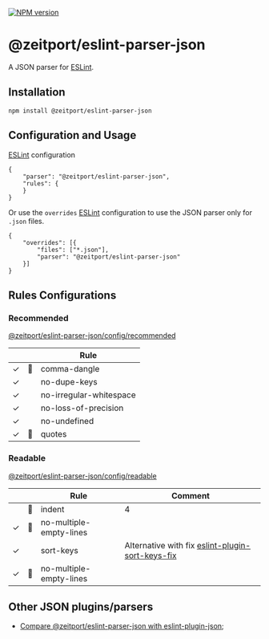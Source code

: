 [![NPM version](https://img.shields.io/npm/v/@zeitport/eslint-parser-json.svg)](https://img.shields.io/npm/v/@zeitport/eslint-parser-json)

# @zeitport/eslint-parser-json

A JSON parser for [ESLint].

## Installation

```
npm install @zeitport/eslint-parser-json
```

## Configuration and Usage

[ESLint] configuration
```
{
    "parser": "@zeitport/eslint-parser-json",
    "rules": {
    }
}
```

Or use the `overrides` [ESLint] configuration to use the JSON parser only for `.json` files.

```
{
    "overrides": [{
        "files": ["*.json"],
        "parser": "@zeitport/eslint-parser-json"
    }]
}
```

## Rules Configurations

### Recommended
[@zeitport/eslint-parser-json/config/recommended](./config/recommended.js)

|   |   | Rule                   |
|---|---|------------------------|
|✓|🔧| comma-dangle              |
|✓| | no-dupe-keys              |
|✓| | no-irregular-whitespace   |
|✓| | no-loss-of-precision      |
|✓| | no-undefined              |
|✓|🔧| quotes                   |

### Readable
[@zeitport/eslint-parser-json/config/readable](./config/readable.js)

|   |   | Rule                   | Comment |
|---|---|------------------------|---------------------|
| |🔧| indent | 4 |
|✓|🔧| no-multiple-empty-lines | |
|✓| | sort-keys |Alternative with fix [eslint-plugin-sort-keys-fix] |
|✓|🔧| no-multiple-empty-lines | |

## Other JSON plugins/parsers

- [Compare @zeitport/eslint-parser-json with eslint-plugin-json](docs/compare-eslint-plugin-json.md);

[ESLint]: https://eslint.org/
[custom parser]: https://eslint.org/docs/developer-guide/working-with-custom-parsers
[eslint-plugin-json]: https://github.com/azeemba/eslint-plugin-json
[eslint-plugin-jsonc]: https://github.com/ota-meshi/eslint-plugin-jsonc
[eslint-plugin-sort-keys-fix]: https://github.com/leo-buneev/eslint-plugin-sort-keys-fix
